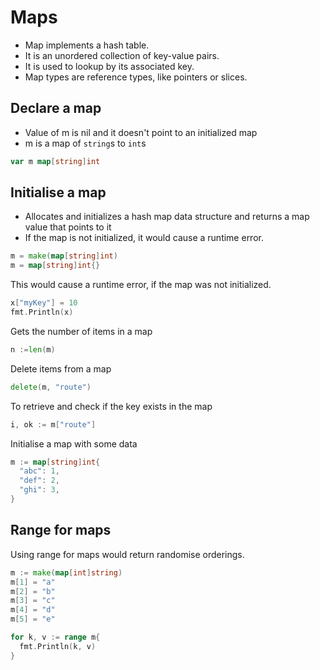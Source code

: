 # Maps

- Map implements a hash table.
- It is an unordered collection of key-value pairs. 
- It is used to lookup by its associated key.
- Map types are reference types, like pointers or slices.

## Declare a map
- Value of m is nil and it doesn't point to an initialized map
- m is a map of `string`s to `int`s
```go
var m map[string]int
```

## Initialise a map
- Allocates and initializes a hash map data structure and returns a map value that points to it
- If the map is not initialized, it would cause a runtime error. 
```go
m = make(map[string]int) 
m = map[string]int{}
```

This would cause a runtime error, if the map was not initialized. 
```go
x["myKey"] = 10
fmt.Println(x)
```

Gets the number of items in a map
```go
n :=len(m)
```

Delete items from a map
```go
delete(m, "route")
```

To retrieve and check if the key exists in the map
```go
i, ok := m["route"]
```

Initialise a map with some data
```go
m := map[string]int{
  "abc": 1,
  "def": 2,
  "ghi": 3,
}
```

## Range for maps
Using range for maps would return randomise orderings. 

```go
m := make(map[int]string)
m[1] = "a"
m[2] = "b"
m[3] = "c"
m[4] = "d"
m[5] = "e"

for k, v := range m{
  fmt.Println(k, v)
}
```
